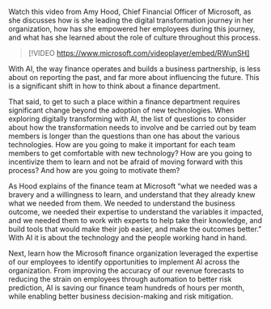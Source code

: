 Watch this video from Amy Hood, Chief Financial Officer of Microsoft, as she discusses how is she leading the digital transformation journey in her organization, how has she empowered her employees during this journey, and what has she learned about the role of culture throughout this process.

> [!VIDEO https://www.microsoft.com/videoplayer/embed/RWunSH]

With AI, the way finance operates and builds a business partnership, is less about on reporting the past, and far more about influencing the future. This is a significant shift in how to think about a finance department.

That said, to get to such a place within a finance department requires significant change beyond the adoption of new technologies. When exploring digitally transforming with AI, the list of questions to consider about how the transformation needs to involve and be carried out by team members is longer than the questions than one has about the various technologies. How are you going to make it important for each team members to get comfortable with new technology? How are you going to incentivize them to learn and not be afraid of moving forward with this process? And how are you going to motivate them?

As Hood explains of the finance team at Microsoft “what we needed was a bravery and a willingness to learn, and understand that they already knew what we needed from them. We needed to understand the business outcome, we needed their expertise to understand the variables it impacted, and we needed them to work with experts to help take their knowledge, and build tools that would make their job easier, and make the outcomes better.” With AI it is about the technology and the people working hand in hand.

Next, learn how the Microsoft finance organization leveraged the expertise of our employees to identify opportunities to implement AI across the organization. From improving the accuracy of our revenue forecasts to reducing the strain on employees through automation to better risk prediction, AI is saving our finance team hundreds of hours per month, while enabling better business decision-making and risk mitigation.
